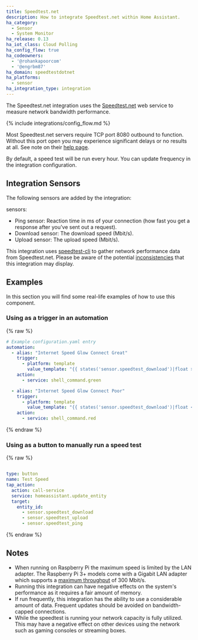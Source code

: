 ```yaml
---
title: Speedtest.net
description: How to integrate Speedtest.net within Home Assistant.
ha_category:
  - Sensor
  - System Monitor
ha_release: 0.13
ha_iot_class: Cloud Polling
ha_config_flow: true
ha_codeowners:
  - '@rohankapoorcom'
  - '@engrbm87'
ha_domain: speedtestdotnet
ha_platforms:
  - sensor
ha_integration_type: integration
---
```


The Speedtest.net integration uses the [Speedtest.net](https://speedtest.net/) web service to measure network bandwidth performance.

{% include integrations/config_flow.md %}

Most Speedtest.net servers require TCP port 8080 outbound to function. Without this port open you may experience significant delays or no results at all. See note on their [help page](https://www.speedtest.net/help).

By default, a speed test will be run every hour. You can update frequency in the integration configuration.

## Integration Sensors

The following sensors are added by the integration:

sensors:

- Ping sensor: Reaction time in ms of your connection (how fast you get a response after you’ve sent out a request).
- Download sensor: The download speed (Mbit/s).
- Upload sensor: The upload speed (Mbit/s).

This integration uses [speedtest-cli](https://github.com/sivel/speedtest-cli) to gather network performance data from Speedtest.net.
Please be aware of the potential [inconsistencies](https://github.com/sivel/speedtest-cli#inconsistency) that this integration may display.

## Examples

In this section you will find some real-life examples of how to use this component.
### Using as a trigger in an automation

{% raw %}

```yaml
# Example configuration.yaml entry
automation:
  - alias: "Internet Speed Glow Connect Great"
    trigger:
      - platform: template
        value_template: "{{ states('sensor.speedtest_download')|float >= 10 }}"
    action:
      - service: shell_command.green

  - alias: "Internet Speed Glow Connect Poor"
    trigger:
      - platform: template
        value_template: "{{ states('sensor.speedtest_download')|float < 10 }}"
    action:
      - service: shell_command.red
```

{% endraw %}

### Using as a button to manually run a speed test

{% raw %}

```yaml

type: button
name: Test Speed
tap_action:
  action: call-service
  service: homeassistant.update_entity
  target:
    entity_id:
      - sensor.speedtest_download
      - sensor.speedtest_upload
      - sensor.speedtest_ping

```
{% endraw %}

## Notes

- When running on Raspberry Pi the maximum speed is limited by the LAN adapter. The Raspberry Pi 3+ models come with a Gigabit LAN adapter which supports a [maximum throughput](https://www.raspberrypi.org/products/raspberry-pi-3-model-b-plus/) of 300 Mbit/s.
- Running this integration can have negative effects on the system's performance as it requires a fair amount of memory.
- If run frequently, this integration has the ability to use a considerable amount of data. Frequent updates should be avoided on bandwidth-capped connections.
- While the speedtest is running your network capacity is fully utilized. This may have a negative effect on other devices using the network such as gaming consoles or streaming boxes.
